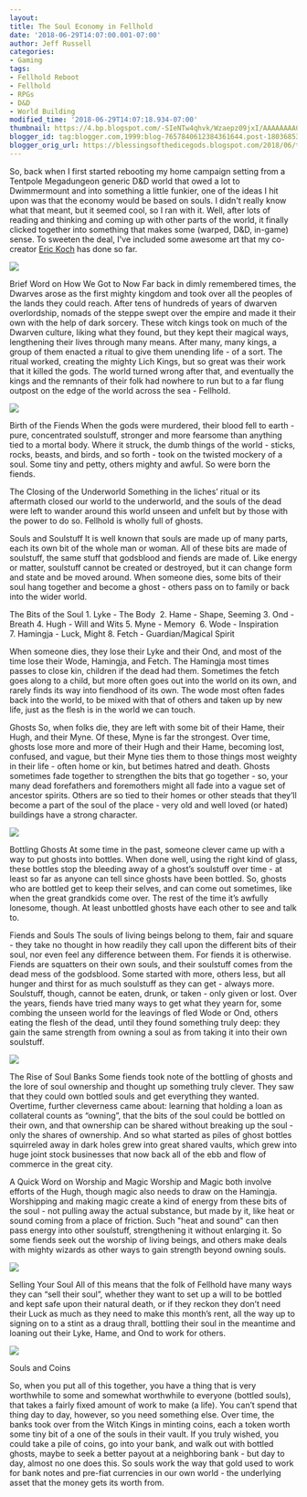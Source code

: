 ```yaml
---
layout:  
title: The Soul Economy in Fellhold
date: '2018-06-29T14:07:00.001-07:00'
author: Jeff Russell
categories:
- Gaming
tags:
- Fellhold Reboot
- Fellhold
- RPGs
- D&D
- World Building
modified_time: '2018-06-29T14:07:18.934-07:00'
thumbnail: https://4.bp.blogspot.com/-SIeNTw4qhvk/Wzaepz09jxI/AAAAAAAAG6s/J-pZb6ThJpsTAUkZJtmrNkHoPenveN4iwCLcBGAs/s72-c/Fellhold_City_View%2B%25281%2529.jpg
blogger_id: tag:blogger.com,1999:blog-7657840612384361644.post-1803685331866665630
blogger_orig_url: https://blessingsofthedicegods.blogspot.com/2018/06/the-soul-economy-in-fellhold.html
---
```


So, back when I first started rebooting my home campaign setting from a Tentpole Megadungeon generic D&D world that owed a lot to Dwimmermount and into something a little funkier, one of the ideas I hit upon was that the economy would be based on souls. I didn't really know what that meant, but it seemed cool, so I ran with it. Well, after lots of reading and thinking and coming up with other parts of the world, it finally clicked together into something that makes some (warped, D&D, in-game) sense. To sweeten the deal, I've included some awesome art that my co-creator [Eric Koch](http://lexiconmegatherium.tumblr.com/tagged/erickochart) has done so far.  
  

[![](https://4.bp.blogspot.com/-SIeNTw4qhvk/Wzaepz09jxI/AAAAAAAAG6s/J-pZb6ThJpsTAUkZJtmrNkHoPenveN4iwCLcBGAs/s320/Fellhold_City_View%2B%25281%2529.jpg)](https://4.bp.blogspot.com/-SIeNTw4qhvk/Wzaepz09jxI/AAAAAAAAG6s/J-pZb6ThJpsTAUkZJtmrNkHoPenveN4iwCLcBGAs/s1600/Fellhold_City_View%2B%25281%2529.jpg) 
  

  

Brief Word on How We Got to Now  Far back in dimly remembered times, the Dwarves arose as the first mighty kingdom and took over all the peoples of the lands they could reach. After tens of hundreds of years of dwarven overlordship, nomads of the steppe swept over the empire and made it their own with the help of dark sorcery. These witch kings took on much of the Dwarven culture, liking what they found, but they kept their magical ways, lengthening their lives through many means. After many, many kings, a group of them enacted a ritual to give them unending life - of a sort. The ritual worked, creating the mighty Lich Kings, but so great was their work that it killed the gods. The world turned wrong after that, and eventually the kings and the remnants of their folk had nowhere to run but to a far flung outpost on the edge of the world across the sea - Fellhold. 
  

[![](https://4.bp.blogspot.com/-xeIEnLffgV0/Wzae3xvsQEI/AAAAAAAAG6w/wCnOW7SQmXQ6SvXjV5TrCKM6irIEekLswCLcBGAs/s320/Fellhold_-_plague_demon.jpg)](https://4.bp.blogspot.com/-xeIEnLffgV0/Wzae3xvsQEI/AAAAAAAAG6w/wCnOW7SQmXQ6SvXjV5TrCKM6irIEekLswCLcBGAs/s1600/Fellhold_-_plague_demon.jpg) 
  

  

Birth of the Fiends  When the gods were murdered, their blood fell to earth - pure, concentrated soulstuff, stronger and more fearsome than anything tied to a mortal body. Where it struck, the dumb things of the world - sticks, rocks, beasts, and birds, and so forth - took on the twisted mockery of a soul. Some tiny and petty, others mighty and awful. So were born the fiends.  
  

The Closing of the Underworld  Something in the liches’ ritual or its aftermath closed our world to the underworld, and the souls of the dead were left to wander around this world unseen and unfelt but by those with the power to do so. Fellhold is wholly full of ghosts.  
  

Souls and Soulstuff  It is well known that souls are made up of many parts, each its own bit of the whole man or woman. All of these bits are made of soulstuff, the same stuff that godsblood and fiends are made of. Like energy or matter, soulstuff cannot be created or destroyed, but it can change form and state and be moved around. When someone dies, some bits of their soul hang together and become a ghost - others pass on to family or back into the wider world. 
  

The Bits of the Soul  1\. Lyke - The Body   2\. Hame - Shape, Seeming  3\. Ond - Breath  4\. Hugh - Will and Wits  5. Myne - Memory   6. Wode - Inspiration  7. Hamingja - Luck, Might  8\. Fetch - Guardian/Magical Spirit 
  

When someone dies, they lose their Lyke and their Ond, and most of the time lose their Wode, Hamingja, and Fetch. The Hamingja most times passes to close kin, children if the dead had them. Sometimes the fetch goes along to a child, but more often goes out into the world on its own, and rarely finds its way into fiendhood of its own. The wode most often fades back into the world, to be mixed with that of others and taken up by new life, just as the flesh is in the world we can touch. 
  

Ghosts  So, when folks die, they are left with some bit of their Hame, their Hugh, and their Myne. Of these, Myne is far the strongest. Over time, ghosts lose more and more of their Hugh and their Hame, becoming lost, confused, and vague, but their Myne ties them to those things most weighty in their life - often home or kin, but betimes hatred and death. Ghosts sometimes fade together to strengthen the bits that go together - so, your many dead forefathers and foremothers might all fade into a vague set of ancestor spirits. Others are so tied to their homes or other steads that they’ll become a part of the soul of the place - very old and well loved (or hated) buildings have a strong character. 
  

[![](https://1.bp.blogspot.com/-KYUkyLqmUf8/WzafBXh5qoI/AAAAAAAAG64/6cpO4bLyWDcm8pN1uPb178ujw-2JJZpyACLcBGAs/s320/Fellhold_dungeonHacker.jpg)](https://1.bp.blogspot.com/-KYUkyLqmUf8/WzafBXh5qoI/AAAAAAAAG64/6cpO4bLyWDcm8pN1uPb178ujw-2JJZpyACLcBGAs/s1600/Fellhold_dungeonHacker.jpg) 
  

  

Bottling Ghosts  At some time in the past, someone clever came up with a way to put ghosts into bottles. When done well, using the right kind of glass, these bottles stop the bleeding away of a ghost’s soulstuff over time - at least so far as anyone can tell since ghosts have been bottled. So, ghosts who are bottled get to keep their selves, and can come out sometimes, like when the great grandkids come over. The rest of the time it’s awfully lonesome, though. At least unbottled ghosts have each other to see and talk to. 
  

Fiends and Souls  The souls of living beings belong to them, fair and square - they take no thought in how readily they call upon the different bits of their soul, nor even feel any difference between them. For fiends it is otherwise. Fiends are squatters on their own souls, and their soulstuff comes from the dead mess of the godsblood. Some started with more, others less, but all hunger and thirst for as much soulstuff as they can get - always more. Soulstuff, though, cannot be eaten, drunk, or taken - only given or lost. Over the years, fiends have tried many ways to get what they yearn for, some combing the unseen world for the leavings of fled Wode or Ond, others eating the flesh of the dead, until they found something truly deep: they gain the same strength from owning a soul as from taking it into their own soulstuff.  
  

[![](https://2.bp.blogspot.com/-vQVK7EJbHE4/WzafWUL0mZI/AAAAAAAAG7I/5kKxzJGmJHU5giIsX72C5C5OPTjmp3ICQCLcBGAs/s320/Env_concept02.jpg)](https://2.bp.blogspot.com/-vQVK7EJbHE4/WzafWUL0mZI/AAAAAAAAG7I/5kKxzJGmJHU5giIsX72C5C5OPTjmp3ICQCLcBGAs/s1600/Env_concept02.jpg) 
  

  

The Rise of Soul Banks  Some fiends took note of the bottling of ghosts and the lore of soul ownership and thought up something truly clever. They saw that they could own bottled souls and get everything they wanted. Overtime, further cleverness came about: learning that holding a loan as collateral counts as “owning”, that the bits of the soul could be bottled on their own, and that ownership can be shared without breaking up the soul - only the shares of ownership. And so what started as piles of ghost bottles squirreled away in dark holes grew into great shared vaults, which grew into huge joint stock businesses that now back all of the ebb and flow of commerce in the great city.  
  

A Quick Word on Worship and Magic  Worship and Magic both involve efforts of the Hugh, though magic also needs to draw on the Hamingja. Worshipping and making magic create a kind of energy from these bits of the soul - not pulling away the actual substance, but made by it, like heat or sound coming from a place of friction. Such "heat and sound" can then pass energy into other soulstuff, strengthening it without enlarging it. So some fiends seek out the worship of living beings, and others make deals with mighty wizards as other ways to gain strength beyond owning souls. 
  

[![](https://4.bp.blogspot.com/-FuZscmxJQu8/WzafdJj2H3I/AAAAAAAAG7Q/WgsOYzBLIDshU7HjMi0d3r-N6JCR5jmAgCLcBGAs/s320/Env_concept01_bad.jpg)](https://4.bp.blogspot.com/-FuZscmxJQu8/WzafdJj2H3I/AAAAAAAAG7Q/WgsOYzBLIDshU7HjMi0d3r-N6JCR5jmAgCLcBGAs/s1600/Env_concept01_bad.jpg) 
  

  

Selling Your Soul  All of this means that the folk of Fellhold have many ways they can “sell their soul”, whether they want to set up a will to be bottled and kept safe upon their natural death, or if they reckon they don’t need their Luck as much as they need to make this month’s rent, all the way up to signing on to a stint as a draug thrall, bottling their soul in the meantime and loaning out their Lyke, Hame, and Ond to work for others.  
  

[![](https://2.bp.blogspot.com/-qyXB0elUO7w/WzafIdLNroI/AAAAAAAAG7A/mGKuog-tnKsrdcUKrCVCHm_tLD5tYY6cQCLcBGAs/s320/Coins.jpg)](https://2.bp.blogspot.com/-qyXB0elUO7w/WzafIdLNroI/AAAAAAAAG7A/mGKuog-tnKsrdcUKrCVCHm_tLD5tYY6cQCLcBGAs/s1600/Coins.jpg) 
  

  

Souls and Coins 
  

So, when you put all of this together, you have a thing that is very worthwhile to some and somewhat worthwhile to everyone (bottled souls), that takes a fairly fixed amount of work to make (a life). You can’t spend that thing day to day, however, so you need something else. Over time, the banks took over from the Witch Kings in minting coins, each a token worth some tiny bit of a one of the souls in their vault. If you truly wished, you could take a pile of coins, go into your bank, and walk out with bottled ghosts, maybe to seek a better payout at a neighboring bank - but day to day, almost no one does this. So souls work the way that gold used to work for bank notes and pre-fiat currencies in our own world - the underlying asset that the money gets its worth from. 
